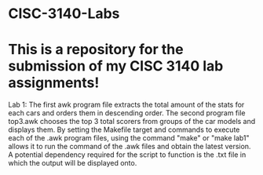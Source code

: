 # CISC-3140-Labs

# This is a repository for the submission of my CISC 3140 lab assignments!

Lab 1: The first awk program file extracts the total amount of the stats for each cars and orders them in descending order. The second program file top3.awk chooses the top 3 total scorers from groups of the car models and displays them.
By setting the Makefile target and commands to execute each of the .awk program files, using the command "make" or "make lab1" allows it to run the command of the .awk files and obtain the latest version. A potential dependency required for the script to function is the .txt file in which the output will be displayed onto. 
